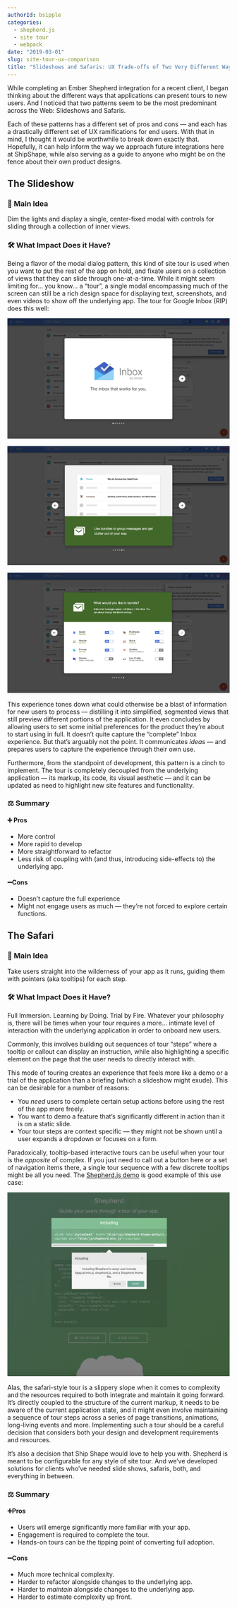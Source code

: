 ```yaml
---
authorId: bsipple
categories: 
  - shepherd.js
  - site tour
  - webpack
date: "2019-03-01"
slug: site-tour-ux-comparison
title: "Slideshows and Safaris: UX Trade-offs of Two Very Different Ways To Tour a Site"
---
```


While completing an Ember Shepherd integration for a recent client, I began thinking about the different ways that applications can present tours to new users. And I noticed that two patterns seem to be the most predominant across the Web: Slideshows and Safaris.

Each of these patterns has a different set of pros and cons — and each has a drastically different set of UX ramifications for end users. With that in mind, I thought it would be worthwhile to break down exactly that. Hopefully, it can help inform the way we approach future integrations here at ShipShape, while also serving as a guide to anyone who might be on the fence about their own product designs.

## The Slideshow
### 🔑 Main Idea
Dim the lights and display a single, center-fixed modal with controls for sliding through a collection of inner views.

### 🛠 What Impact Does it Have?
Being a flavor of the modal dialog pattern, this kind of site tour is used when you want to put the rest of the app on hold, and fixate users on a collection of views that they can slide through one-at-a-time. While it might seem limiting for… you know… a “tour”, a single modal encompassing much of the screen can still be a rich design space for displaying text, screenshots, and even videos to show off the underlying app. The tour for Google Inbox (RIP) does this well:

![](/blog/assets/ux-trade-offs-of-two-very-different-ways-to-tour-a-site/inbox-tour-1.png)

![](/blog/assets/ux-trade-offs-of-two-very-different-ways-to-tour-a-site/inbox-tour-2.png)

![](/blog/assets/ux-trade-offs-of-two-very-different-ways-to-tour-a-site/inbox-tour-3.png)

This experience tones down what could otherwise be a blast of information for new users to process — distilling it into simplified, segmented views that still preview different portions of the application. It even concludes by allowing users to set some initial preferences for the product they’re about to start using in full. It doesn’t quite capture the “complete” Inbox experience. But that’s arguably not the point. It communicates _ideas_  — and prepares users to capture the experience through their own use.

Furthermore, from the standpoint of development, this pattern is a cinch to implement. The tour is completely decoupled from the underlying application — its markup, its code, its visual aesthetic — and it can be updated as need to highlight new site features and functionality.

### ⚖️ Summary
#### ➕ Pros
- More control
- More rapid to develop
- More straightforward to refactor
- Less risk of coupling with (and thus, introducing side-effects to) the underlying app.

#### ➖Cons
- Doesn’t capture the full experience 
- Might not engage users as much — they’re not forced to explore certain functions. 


## The Safari
### 🔑 Main Idea
Take users straight into the wilderness of your app as it runs, guiding them with pointers (aka tooltips) for each step. 
 

### 🛠 What Impact Does it Have?
Full Immersion. Learning by Doing. Trial by Fire. Whatever your philosophy is, there will be times when your tour requires a more… intimate level of interaction with the underlying application in order to onboard new users. 

Commonly, this involves building out sequences of tour “steps” where a tooltip or callout can display an instruction, while also highlighting a specific element on the page that the user needs to directly interact with. 

This mode of touring creates an experience that feels more like a demo or a trial of the application than a briefing (which a slideshow might exude). This can be desirable for a number of reasons:
- You _need_ users to complete certain setup actions before using the rest of the app more freely.
- You want to demo a feature that’s significantly different in action than it is on a static slide.
- Your tour steps are context specific — they might not be shown until a user expands a dropdown or focuses on a form.


Paradoxically, tooltip-based interactive tours can be useful when your tour  is the _opposite_ of complex. If you just need to call out a button here or a set of navigation items there, a single tour sequence with a few discrete tooltips might be all you need. The [Shepherd.js demo](https://shipshapecode.github.io/shepherd/docs/welcome/) is good example of this use case:

![](/blog/assets/ux-trade-offs-of-two-very-different-ways-to-tour-a-site/shephered-tour.png)

Alas, the safari-style tour is a slippery slope when it comes to complexity and the resources required to both integrate and maintain it going forward. It’s directly coupled to the structure of the current markup, it needs to be aware of the current application state, and it might even involve maintaining a sequence of tour steps across a series of page transitions, animations, long-living events and more. Implementing such a tour should be a careful decision that considers both your design and development requirements and resources. 

It’s also a decision that Ship Shape would love to help you with. Shepherd is meant to be configurable for any style of site tour. And we’ve developed solutions for clients who’ve needed slide shows, safaris, both, and everything in between.

### ⚖️ Summary
#### ➕Pros
- Users will emerge significantly more familiar with your app. 
- Engagement is required to complete the tour. 
- Hands-on tours can be the tipping point of converting full adoption.
#### ➖Cons
- Much more technical complexity.
- Harder to refactor alongside changes to the underlying app.
- Harder to _maintain_ alongside changes to the underlying app.
- Harder to estimate complexity up front. 

